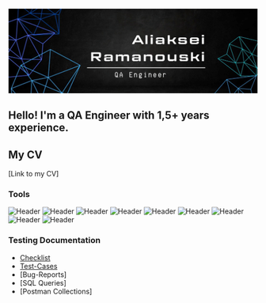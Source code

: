 ![Header](https://github.com/MerseysideRed/MerseysideRed/blob/main/assets/pic_eng.png)
## Hello! I'm a QA Engineer with 1,5+ years experience. 
## My CV
[Link to my CV]



### Tools
![Header](https://img.shields.io/badge/Jira-090909?style=for-the-badge&logo=jira&logoColor=136be1)
![Header](https://img.shields.io/badge/Postman-090909?style=for-the-badge&logo=postman&logoColor=f76935)
![Header](https://img.shields.io/badge/Swagger-090909?style=for-the-badge&logo=swagger&logoColor=7ede2b)
![Header](https://img.shields.io/badge/Github-090909?style=for-the-badge&logo=github&logoColor=8cc4d7)
![Header](https://img.shields.io/badge/MySQL-090909?style=for-the-badge&logo=mysql&logoColor=00618a)
![Header](https://img.shields.io/badge/DevTools-090909?style=for-the-badge&logo=googlechrome&logoColor=2674f2)
![Header](https://img.shields.io/badge/TestRail-090909?style=for-the-badge&logo=&logoColor=71b556)
![Header](https://img.shields.io/badge/AllureTestOps-090909?style=for-the-badge&logo=&logoColor=2FCD69)
![Header](https://img.shields.io/badge/CharlesProxy-090909?style=for-the-badge&logo=charlesproxy&logoColor=8cc4d7)

### Testing Documentation

- [Checklist](https://github.com/MerseysideRed/Check-list)
- [Test-Cases](https://github.com/MerseysideRed/Test-cases)
- [Bug-Reports]
- [SQL Queries]
- [Postman Collections]
